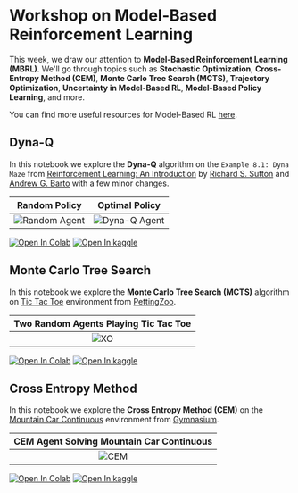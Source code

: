 # Workshop on Model-Based Reinforcement Learning
This week, we draw our attention to **Model-Based Reinforcement Learning (MBRL)**.
We'll go through topics such as **Stochastic Optimization**, **Cross-Entropy Method (CEM)**, **Monte Carlo Tree Search (MCTS)**, **Trajectory Optimization**, **Uncertainty in Model-Based RL**, **Model-Based Policy Learning**, and more.

You can find more useful resources for Model-Based RL [here](https://github.com/opendilab/awesome-model-based-RL/).


## Dyna-Q
In this notebook we explore the **Dyna-Q** algorithm on the `Example 8.1: Dyna Maze` from [Reinforcement Learning: An Introduction](http://incompleteideas.net/book/the-book.html) by [Richard S. Sutton](http://incompleteideas.net/index.html) and [Andrew G. Barto](http://www-anw.cs.umass.edu/%7Ebarto/) with a few minor changes.

| Random Policy | Optimal Policy |
| :-----------: | :------------: |
| ![Random Agent](https://github.com/DeepRLCourse/Workshop-5-Material/blob/main/assets/random_policy.gif) | ![Dyna-Q Agent](https://github.com/DeepRLCourse/Workshop-5-Material/blob/main/assets/optimal_policy.gif) |

[![Open In Colab](https://colab.research.google.com/assets/colab-badge.svg)](https://colab.research.google.com/github/DeepRLCourse/Workshop-5-Material/blob/main/DynaQ.ipynb)
[![Open In kaggle](https://kaggle.com/static/images/open-in-kaggle.svg)](https://kaggle.com/kernels/welcome?src=https://raw.githubusercontent.com/DeepRLCourse/Workshop-5-Material/main/DynaQ.ipynb)


## Monte Carlo Tree Search
In this notebook we explore the **Monte Carlo Tree Search (MCTS)** algorithm on [Tic Tac Toe](https://pettingzoo.farama.org/environments/classic/tictactoe/) environment from [PettingZoo](https://pettingzoo.farama.org/).

| Two Random Agents Playing Tic Tac Toe |
| :-----------------------------------: |
| ![XO](https://github.com/DeepRLCourse/Workshop-5-Material/raw/main/assets/TicTacToe.gif) |

[![Open In Colab](https://colab.research.google.com/assets/colab-badge.svg)](https://colab.research.google.com/github/DeepRLCourse/Workshop-5-Material/blob/main/MCTS.ipynb)
[![Open In kaggle](https://kaggle.com/static/images/open-in-kaggle.svg)](https://kaggle.com/kernels/welcome?src=https://raw.githubusercontent.com/DeepRLCourse/Workshop-5-Material/main/MCTS.ipynb)


## Cross Entropy Method
In this notebook we explore the **Cross Entropy Method (CEM)** on the [Mountain Car Continuous](https://gymnasium.farama.org/environments/classic_control/mountain_car_continuous/)  environment from [Gymnasium](https://gymnasium.farama.org/).

| CEM Agent Solving Mountain Car Continuous |
| :---------------------------------------: |
| ![CEM](https://github.com/DeepRLCourse/Workshop-5-Material/raw/main/assets/CEM.gif) |

[![Open In Colab](https://colab.research.google.com/assets/colab-badge.svg)](https://colab.research.google.com/github/DeepRLCourse/Workshop-5-Material/blob/main/CEM.ipynb)
[![Open In kaggle](https://kaggle.com/static/images/open-in-kaggle.svg)](https://kaggle.com/kernels/welcome?src=https://raw.githubusercontent.com/DeepRLCourse/Workshop-5-Material/main/CEM.ipynb)

